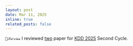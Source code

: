 ```yaml
---
layout: post
date: Mar 11, 2025
inline: true
related_posts: false
---
```


`🤍𝒮𝓮𝑟𝓋𝒾𝓬𝓮` I reviewed <u>two</u> paper for [KDD 2025](https://kdd2025.kdd.org/) Second Cycle.

<!-- `💜𝒫𝒶𝓅𝑒𝓇` `🩵𝒜𝔀𝒶𝓇𝒹` `🤍𝒮𝓮𝑟𝓋𝒾𝓬𝓮` `💛𝑪𝑜𝓃𝒻𝑒𝓇𝑒𝓃𝒸𝓮` -->
